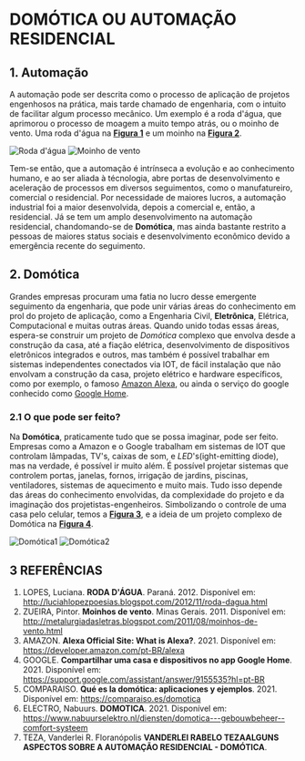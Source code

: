 # DOMÓTICA OU AUTOMAÇÃO RESIDENCIAL

## 1. Automação

A automação pode ser descrita como o processo de aplicação de projetos engenhosos na prática, mais tarde chamado de engenharia, com o intuito de facilitar algum 
processo mecânico. Um exemplo é a roda d'água, que aprimorou o processo de moagem a muito tempo atrás, ou o moinho de vento. Uma roda d'água na [**Figura 1**](http://luciahlopezpoesias.blogspot.com/2012/11/roda-dagua.html) e um moinho na [**Figura 2**](http://metalurgiadasletras.blogspot.com/2011/08/moinhos-de-vento.html).

![Roda d'água](http://1.bp.blogspot.com/-AqrEZ9bzias/UK0vLwkB0SI/AAAAAAAABzE/UJrMJZpObAI/s1600/rodaagua.jpg) ![Moinho de vento](https://img.freepik.com/fotos-gratis/moinhos-de-vento_2872372.jpg?size=338&ext=jpg)

Tem-se então, que a automação é intrínseca a evolução e ao conhecimento humano, e ao ser aliada à técnologia, abre portas de desenvolvimento e aceleração de
processos em diversos seguimentos, como o manufatureiro, comercial o residencial. Por necessidade de maiores lucros, a automação industrial foi a maior desenvolvida, depois a comercial e, então, a residencial. Já se tem um amplo desenvolvimento na automação residencial, chandomando-se de **Domótica**, 
mas ainda bastante restrito a pessoas de maiores status sociais e desenvolvimento econômico devido a emergência recente do seguimento.

## 2. Domótica

Grandes empresas procuram uma fatia no lucro desse emergente seguimento da engenharia, que pode unir várias áreas do conhecimento em prol do projeto de aplicação, 
como a Engenharia Civil, **Eletrônica**, Elétrica, Computacional e muitas outras áreas. Quando unido todas essas áreas, espera-se construir um projeto de _Domótica_ 
complexo que envolva desde a construção da casa, até a fiação elétrica, desenvolvimento de dispositivos eletrônicos integrados e outros, mas também é possível 
trabalhar em sistemas independentes conectados via IOT, de fácil instalação que não envolvam a construção da casa, projeto elétrico e hardware específicos, como 
por exemplo, o famoso [Amazon Alexa](https://developer.amazon.com/pt-BR/alexa), ou ainda o serviço do google 
conhecido como [Google Home](https://support.google.com/assistant/answer/9155535?hl=pt-BR).

### 2.1 O que pode ser feito?

Na **Domótica**, praticamente tudo que se possa imaginar, pode ser feito. Empresas como a Amazon e o Google trabalham em sistemas de IOT que controlam lâmpadas, 
TV's, caixas de som, e _LED_'s(ight-emitting diode), mas na verdade, é possível ir muito além. É possível projetar sistemas que controlem portas, janelas, fornos, irrigação de jardins, 
piscinas, ventiladores, sistemas de aquecimento e muito mais. Tudo isso depende das áreas do conhecimento envolvidas, da complexidade do projeto e da imaginação
dos projetistas-engenheiros. Simbolizando o controle de uma casa pelo celular, temos a [**Figura 3**](https://comparaiso.es/domotica), e a ideia de um projeto complexo de Domótica na [**Figura 4**](https://www.nabuurselektro.nl/diensten/domotica---gebouwbeheer--comfort-systeem).

![Domótica1](https://comparaiso.es/sites/default/files/styles/_default/public/images/domotica-200x300.png.webp) ![Domótica2](https://www.nabuurselektro.nl/applications/weemen/nabuurs/files/Afbeeldingen/Diensten/domotica2.gif)

## 3 REFERÊNCIAS

1. LOPES, Luciana. **RODA D'ÁGUA**. Paraná. 2012. Disponível em: <http://luciahlopezpoesias.blogspot.com/2012/11/roda-dagua.html>
2. ZUEIRA, Pintor. **Moinhos de vento**. Minas Gerais. 2011. Disponível em: <http://metalurgiadasletras.blogspot.com/2011/08/moinhos-de-vento.html>
3. AMAZON. **Alexa Official Site: What is Alexa?**. 2021. Disponível em: <https://developer.amazon.com/pt-BR/alexa>
4. GOOGLE. **Compartilhar uma casa e dispositivos no app Google Home**. 2021. Disponível em: <https://support.google.com/assistant/answer/9155535?hl=pt-BR>
5. COMPARAISO. **Qué es la domótica: aplicaciones y ejemplos**. 2021. Disponível em: <https://comparaiso.es/domotica>
6. ELECTRO, Nabuurs. **DOMOTICA**. 2021. Disponível em: <https://www.nabuurselektro.nl/diensten/domotica---gebouwbeheer--comfort-systeem>
7. TEZA, Vanderlei R. Floranópolis **VANDERLEI RABELO TEZAALGUNS ASPECTOS SOBRE A AUTOMAÇÃO RESIDENCIAL - DOMÓTICA**. 
